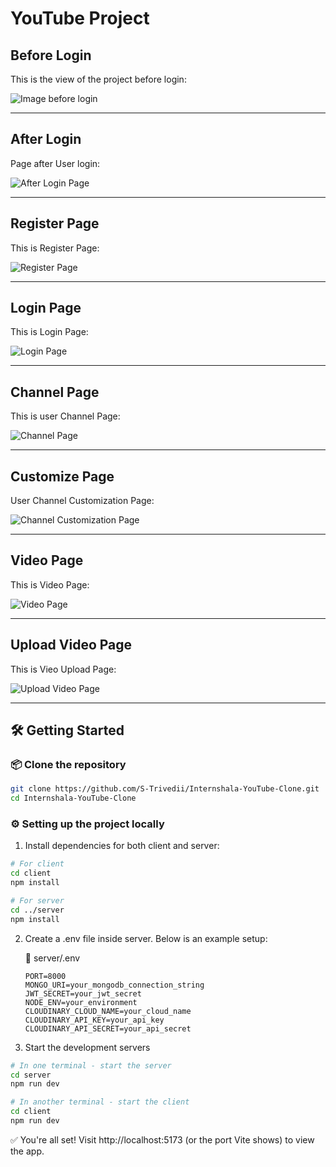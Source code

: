 # YouTube Project

## Before Login

This is the view of the project before login:

![Image before login](client/public/assets/without_login.png)

---

## After Login

Page after User login:

![After Login Page](client/public/assets/after_login.png)

---

## Register Page

This is Register Page:

![Register Page](client/public/assets/register.png)

---

## Login Page

This is Login Page:

![Login Page](client/public/assets/login.png)

---

## Channel Page

This is user Channel Page:

![Channel Page](client/public/assets/channel_page.png)

---

## Customize Page

User Channel Customization Page:

![Channel Customization Page](client/public/assets/customize_channel.png)

---

## Video Page

This is Video Page:

![Video Page](client/public/assets/video_page.png)

---

## Upload Video Page

This is Vieo Upload Page:

![Upload Video Page](client/public/assets/upload_video.png)

---

## 🛠️ Getting Started

### 📦 Clone the repository

```bash
git clone https://github.com/S-Trivedii/Internshala-YouTube-Clone.git
cd Internshala-YouTube-Clone

```

### ⚙️ Setting up the project locally

1. Install dependencies for both client and server:

```bash
# For client
cd client
npm install

# For server
cd ../server
npm install
```

2. Create a .env file inside server. Below is an example setup:

   🔐 server/.env

   ```env
   PORT=8000
   MONGO_URI=your_mongodb_connection_string
   JWT_SECRET=your_jwt_secret
   NODE_ENV=your_environment
   CLOUDINARY_CLOUD_NAME=your_cloud_name
   CLOUDINARY_API_KEY=your_api_key
   CLOUDINARY_API_SECRET=your_api_secret

   ```

3. Start the development servers

```bash
# In one terminal - start the server
cd server
npm run dev

# In another terminal - start the client
cd client
npm run dev
```

✅ You're all set!
Visit http://localhost:5173 (or the port Vite shows) to view the app.
